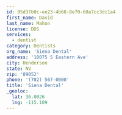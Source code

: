 ```yaml
---
id: 95d37b0c-ee23-4b68-8e70-60a7cc3dc1a4
first_name: David
last_name: Mahon
license: DDS
services:
  - dentist
category: Dentists
org_name: 'Siena Dental'
address: '10075 S Eastern Ave'
city: Henderson
state: NV
zip: '89052'
phone: '(702) 567-0000'
title: 'Siena Dental'
_geoloc:
  lat: 36.0026
  lng: -115.109
---
```

